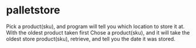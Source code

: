 # palletstore
Pick a product(sku), and program will tell you which location to store it at. With the oldest product taken first
Chose a product(sku), and it will take the oldest store product(sku), retrieve, and tell you the date it was stored.
